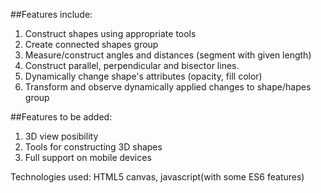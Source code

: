 ##Features include:
1.  Construct shapes using appropriate tools
2.  Create connected shapes group
3.  Measure/construct angles and distances (segment with given length)
4.  Construct parallel, perpendicular and bisector lines.
5.  Dynamically change shape's attributes (opacity, fill color)
6.  Transform and observe dynamically applied changes to shape/hapes group


##Features to be added:
1.  3D view posibility
2.  Tools for constructing 3D shapes
3.  Full support on mobile devices


Technologies used:
HTML5 canvas, javascript(with some ES6 features)